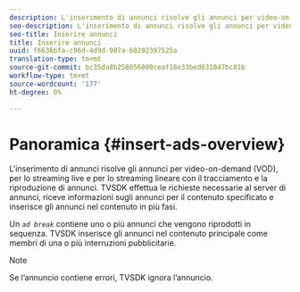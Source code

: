 ```yaml
---
description: L'inserimento di annunci risolve gli annunci per video-on-demand (VOD), per lo streaming live e per lo streaming lineare con il tracciamento e la riproduzione di annunci. TVSDK effettua le richieste necessarie al server di annunci, riceve informazioni sugli annunci per il contenuto specificato e inserisce gli annunci nel contenuto in più fasi.
seo-description: L'inserimento di annunci risolve gli annunci per video-on-demand (VOD), per lo streaming live e per lo streaming lineare con il tracciamento e la riproduzione di annunci. TVSDK effettua le richieste necessarie al server di annunci, riceve informazioni sugli annunci per il contenuto specificato e inserisce gli annunci nel contenuto in più fasi.
seo-title: Inserire annunci
title: Inserire annunci
uuid: f6636bfa-c96d-4d9d-987a-60292397525a
translation-type: tm+mt
source-git-commit: bc35da8b258056809ceaf18e33bed631047bc81b
workflow-type: tm+mt
source-wordcount: '177'
ht-degree: 0%

---
```



# Panoramica {#insert-ads-overview}

L&#39;inserimento di annunci risolve gli annunci per video-on-demand (VOD), per lo streaming live e per lo streaming lineare con il tracciamento e la riproduzione di annunci. TVSDK effettua le richieste necessarie al server di annunci, riceve informazioni sugli annunci per il contenuto specificato e inserisce gli annunci nel contenuto in più fasi.

Un *`ad break`* contiene uno o più annunci che vengono riprodotti in sequenza. TVSDK inserisce gli annunci nel contenuto principale come membri di una o più interruzioni pubblicitarie.

>[!NOTE]
>
>Se l’annuncio contiene errori, TVSDK ignora l’annuncio.
